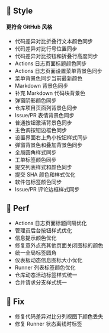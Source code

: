 ## 🌈 Style

#### 更符合 GitHub 风格

- 代码差异对比折叠行文本颜色同步
- 代码差异对比行号位置同步
- 代码差异对比按钮和折叠行高度同步
- Actions 日志页面标题颜色同步
- Actions 日志页面设置菜单背景色同步
- 菜单背景色同步当前最新颜色
- Markdown 背景色同步
- 补充 Markdown 代码块背景色
- 弹窗阴影颜色同步
- 仓库项目页面列背景色同步
- Issue/PR 表情背景色同步
- 普通按钮激活背景色同步
- 主色调按钮边框色同步
- 设置界面右上角小按钮样式同步
- 弹窗背景色和叠加背景色同步
- 全局圆角样式同步
- 工单标签颜色同步
- 提交列表样式和颜色同步
- 提交 SHA 颜色和样式优化
- 软件包标签颜色同步
- Issue/PR 评论边框样式同步

## 🎈 Perf

- Actions 日志页面标题间隔优化
- 管理员后台按钮样式优化
- 信息提示颜色优化
- 修复意外点亮其他页面关闭图标的颜色
- 统一全局标签圆角
- 仪表板动态信息图标大小优化
- Runner 列表标签颜色优化
- 仓库动态活动标签样式统一
- 合并请求分支样式统一

## 🐞 Fix

- 修复代码差异对比分列视图下颜色丢失
- 修复 Runner 状态离线时标签
